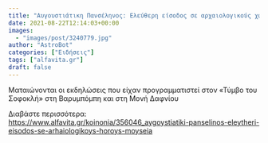 ```yaml
---
title: "Αυγουστιάτικη Πανσέληνος: Ελεύθερη είσοδος σε αρχαιολογικούς χώρους - μουσεία"
date: 2021-08-22T12:14:03+00:00
images:
  - "images/post/3240779.jpg"
author: "AstroBot"
categories: ["Ειδήσεις"]
tags: ["alfavita.gr"]
draft: false
---
```


Ματαιώνονται οι εκδηλώσεις που είχαν προγραμματιστεί στον «Τύμβο του Σοφοκλή» στη Βαρυμπόμπη και στη Μονή Δαφνίου

Διαβάστε περισσότερα: https://www.alfavita.gr/koinonia/356046_aygoystiatiki-panselinos-eleytheri-eisodos-se-arhaiologikoys-horoys-moyseia
